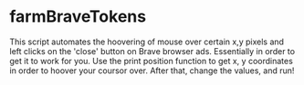# farmBraveTokens
This script automates the hoovering of mouse over certain x,y pixels and left clicks on the 'close' button on Brave browser ads. Essentially in order to get it to work for you. Use the print position function to get x, y coordinates in order to hoover your coursor over. After that, change the values, and run!
